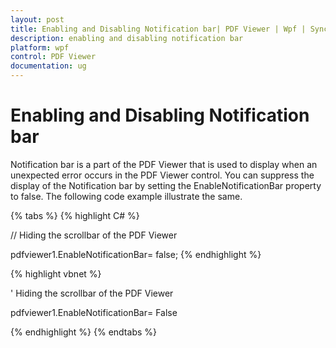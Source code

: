 ```yaml
---
layout: post
title: Enabling and Disabling Notification bar| PDF Viewer | Wpf | Syncfusion
description: enabling and disabling notification bar
platform: wpf
control: PDF Viewer
documentation: ug
---
```


# Enabling and Disabling Notification bar

Notification bar is a part of the PDF Viewer that is used to display when an unexpected error occurs in the PDF Viewer control. You can suppress the display of the Notification bar by setting the EnableNotificationBar property to false. The following code example illustrate the same.

{% tabs %}
{% highlight C# %}

// Hiding the scrollbar of the PDF Viewer

pdfviewer1.EnableNotificationBar= false;
{% endhighlight %}


{% highlight vbnet %}

' Hiding the scrollbar of the PDF Viewer

pdfviewer1.EnableNotificationBar= False

{% endhighlight %}
{% endtabs %}